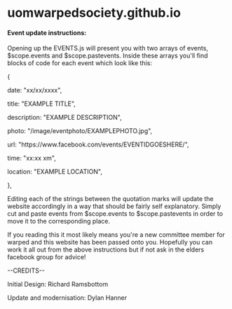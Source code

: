 # uomwarpedsociety.github.io

<h4>Event update instructions:</h4>

<p>Opening up the EVENTS.js will present you with two arrays of events, $scope.events and $scope.pastevents. Inside these arrays you'll find blocks of code for each event which look like this:</p>

<div>
<p>{</p>
<p> date: "xx/xx/xxxx",</p>
<p> title: "EXAMPLE TITLE",</p>  
<p> description: "EXAMPLE DESCRIPTION",</p>  
<p> photo: "/image/eventphoto/EXAMPLEPHOTO.jpg",</p>  
<p> url: "https://www.facebook.com/events/EVENTIDGOESHERE/",</p>  
<p> time: "xx:xx xm",</p>  
<p> location: "EXAMPLE LOCATION",</p>  
<p>},</p>
</div>

<p>Editing each of the strings between the quotation marks will update the website accordingly in a way that should be fairly self explanatory. Simply cut and paste events from $scope.events to $scope.pastevents in order to move it to the corresponding place.</p>

<p>If you reading this it most likely means you're a new committee member for warped and this website has been passed onto you. Hopefully you can work it all out from the above instructions but if not ask in the elders facebook group for advice!</p>

--CREDITS--

<p>Initial Design: Richard Ramsbottom</p>

<p>Update and modernisation: Dylan Hanner</p>
